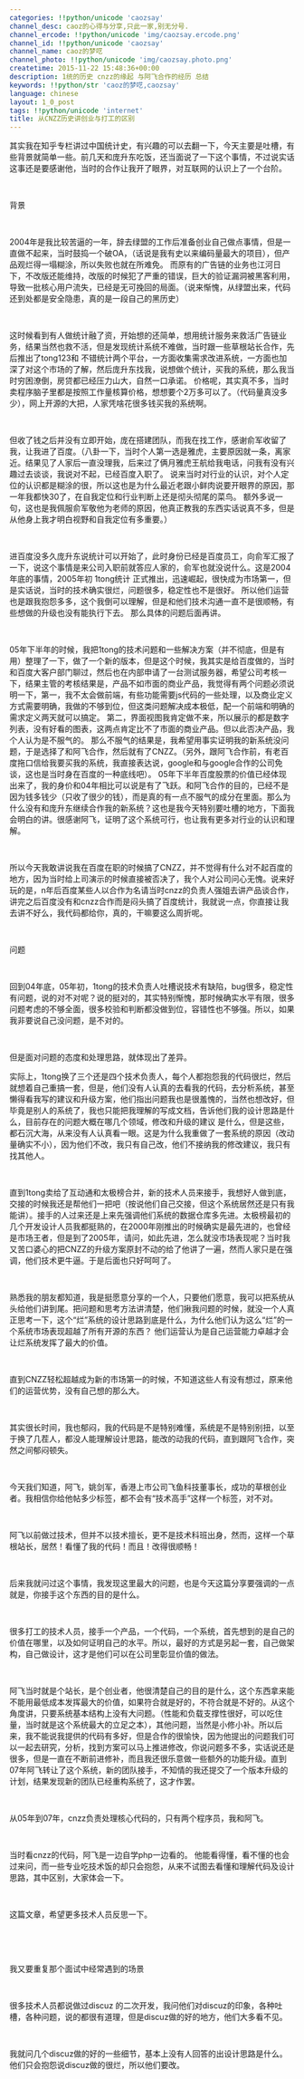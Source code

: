 ```yaml
---
categories: !!python/unicode 'caozsay'
channel_desc: caoz的心得与分享,只此一家,别无分号.
channel_ercode: !!python/unicode 'img/caozsay.ercode.png'
channel_id: !!python/unicode 'caozsay'
channel_name: caoz的梦呓
channel_photo: !!python/unicode 'img/caozsay.photo.png'
createtime: 2015-11-22 15:48:36+00:00
description: 1统的历史 cnzz的缘起 与阿飞合作的经历 总结
keywords: !!python/str 'caoz的梦呓,caozsay'
language: chinese
layout: 1_0_post
tags: !!python/unicode 'internet'
title: 从CNZZ历史讲创业与打工的区别
---
```

<div class="rich_media_content" id="js_content">
<p>
         其实我在知乎专栏讲过中国统计史，有兴趣的可以去翻一下，今天主要是吐槽，有些背景就简单一些。前几天和庞升东吃饭，还当面说了一下这个事情，不过说实话这事还是要感谢他，当时的合作让我开了眼界，对互联网的认识上了一个台阶。
        </p>
<p>
<br/>
</p>
<p>
         背景
        </p>
<p>
<br/>
</p>
<p>
         2004年是我比较苦逼的一年，辞去绿盟的工作后准备创业自己做点事情，但是一直做不起来，当时鼓捣一个破OA，（话说是我有史以来编码量最大的项目），但产品观烂得一塌糊涂，所以失败也就在所难免。 而原有的广告链的业务也江河日下，不改版还能维持，改版的时候犯了严重的错误，巨大的验证漏洞被黑客利用，导致一批核心用户流失，已经是无可挽回的局面。（说来惭愧，从绿盟出来，代码还到处都是安全隐患，真的是一段自己的黑历史）
        </p>
<p>
<br/>
</p>
<p>
         这时候看到有人做统计融了资，开始想的还简单，想用统计服务来救活广告链业务，结果当然也救不活，但是发现统计系统不难做，当时跟一些草根站长合作，先后推出了tong123和 不错统计两个平台，一方面收集需求改进系统，一方面也加深了对这个市场的了解，然后庞升东找我，说想做个统计，买我的系统，那么我当时穷困潦倒，房贷都已经压力山大，自然一口承诺。 价格呢，其实真不多，当时卖程序脑子里都是按照工作量核算价格，想想要个2万多可以了。（代码量真没多少），网上开源的大把，人家凭啥花很多钱买我的系统啊。
        </p>
<p>
<br/>
</p>
<p>
         但收了钱之后并没有立即开始，庞在搭建团队，而我在找工作，感谢俞军收留了我，让我进了百度。（八卦一下，当时个人第一选是雅虎，主要原因就一条，离家近。结果见了人家后一直没理我，后来过了俩月雅虎王航给我电话，问我有没有兴趣过去谈谈，我说对不起，已经百度入职了。 说来当时对行业的认识，对个人定位的认识都是糊涂的很，所以这也是为什么最近老跟小鲜肉说要开眼界的原因，那一年我都快30了，在自我定位和行业判断上还是彻头彻尾的菜鸟。 额外多说一句，这也是我佩服俞军敬他为老师的原因，他真正教我的东西实话说真不多，但是从他身上我才明白视野和自我定位有多重要。）
        </p>
<p>
<br/>
</p>
<p>
         进百度没多久庞升东说统计可以开始了，此时身份已经是百度员工，向俞军汇报了一下，说这个事情是来公司入职前就答应人家的，俞军也就没说什么。这是2004年底的事情，2005年初 1tong统计 正式推出，迅速崛起，很快成为市场第一，但是实话说，当时的技术确实很烂，问题很多，稳定性也不是很好。  所以他们运营也是跟我抱怨多多，这个我倒可以理解，但是和他们技术沟通一直不是很顺畅，有些想做的升级也没有能执行下去。 那么具体的问题后面再讲。
        </p>
<p>
<br/>
</p>
<p>
         05年下半年的时候，我把1tong的技术问题和一些解决方案（并不彻底，但是有用）整理了一下，做了一个新的版本，但是这个时候，我其实是给百度做的，当时和百度大客户部门聊过，然后也在内部申请了一台测试服务器，希望公司考核一下，结果主管的考核结果是，产品不如市面的商业产品，我觉得有两个问题必须说明一下，第一，我不太会做前端，有些功能需要js代码的一些处理，以及商业定义方式需要明确，我做的不够到位，但这类问题解决成本极低，配一个前端和明确的需求定义两天就可以搞定。 第二，界面视图我肯定做不来，所以展示的都是数字列表，没有好看的图表，这两点肯定比不了市面的商业产品。但以此否决产品，我个人认为是不服气的。 那么不服气的结果是，我希望用事实证明我的新系统没问题，于是选择了和阿飞合作，然后就有了CNZZ。（另外，跟阿飞合作前，有老百度拖口信给我要买我的系统，我直接表达说，google和与google合作的公司免谈，这也是当时身在百度的一种底线吧）。 05年下半年百度股票的价值已经体现出来了，我的身价和04年相比可以说是有了飞跃。和阿飞合作的目的，已经不是因为钱多钱少（只收了很少的钱），而是真的有一点不服气的成分在里面。那么为什么没有和庞升东继续合作我的新系统？这也是我今天特别要吐槽的地方，下面我会明白的讲。很感谢阿飞，证明了这个系统可行，也让我有更多对行业的认识和理解。
        </p>
<p>
<br/>
</p>
<p>
         所以今天我敢讲说我在百度在职的时候搞了CNZZ，并不觉得有什么对不起百度的地方，因为当时给上司演示的时候直接被否决了，我个人对公司问心无愧。说来好玩的是，n年后百度某些人以合作为名请当时cnzz的负责人强姐去讲产品谈合作，讲完之后百度没有和cnzz合作而是闷头搞了百度统计，我就说一点，你直接让我去讲不好么，我代码都给你，真的，干嘛要这么周折呢。
        </p>
<p>
<br/>
</p>
<p>
         问题
         <br/>
</p>
<p>
<br/>
</p>
<p>
         回到04年底，05年初，1tong的技术负责人吐槽说技术有缺陷，bug很多，稳定性有问题，说的对不对呢？说的挺对的，其实特别惭愧，那时候确实水平有限，很多问题考虑的不够全面，很多校验和判断都没做到位，容错性也不够强。所以，如果我非要说自己没问题，是不对的。
        </p>
<p>
<br/>
</p>
<p>
         但是面对问题的态度和处理思路，就体现出了差异。
        </p>
<p>
         实际上，1tong换了三个还是四个技术负责人，每个人都抱怨我的代码很烂，然后就想着自己重搞一套，但是，他们没有人认真的去看我的代码，去分析系统，甚至懒得看我写的建议和升级方案，他们指出问题我也是很羞愧的，当然也想改好，但毕竟是别人的系统了，我也只能把我理解的写成文档，告诉他们我的设计思路是什么，目前存在的问题大概在哪几个领域，修改和升级的建议 是什么，但是这些，都石沉大海，从来没有人认真看一眼。这是为什么我重做了一套系统的原因（改动量确实不小），因为他们不改，我只有自己改，他们不接纳我的修改建议，我只有找其他人。
        </p>
<p>
<br/>
</p>
<p>
         直到1tong卖给了互动通和太极榜合并，新的技术人员来接手，我想好人做到底，交接的时候我还是帮他们一把吧（按说他们自己交接，但这个系统居然还是只有我能讲）。接手的人过来还是上来先强调他们系统的数据仓库多先进。太极榜最初的几个开发设计人员我都挺熟的，在2000年刚推出的时候确实是最先进的，也曾经是市场王者，但是到了2005年，请问，如此先进，怎么就没市场表现呢？当时我又苦口婆心的把CNZZ的升级方案原封不动的给了他讲了一遍，然而人家只是在强调，他们技术更牛逼。于是后面也只好呵呵了。
        </p>
<p>
<br/>
</p>
<p>
         熟悉我的朋友都知道，我是挺愿意分享的一个人，只要他们愿意，我可以把系统从头给他们讲到尾。把问题和思考方法讲清楚，他们揪我问题的时候，就没一个人真正思考一下，这个“烂”系统的设计思路到底是什么，为什么他们认为这么“烂”的一个系统市场表现超越了所有开源的东西？ 他们运营认为是自己运营能力卓越才会让烂系统发挥了最大的价值。
        </p>
<p>
<br/>
</p>
<p>
         直到CNZZ轻松超越成为新的市场第一的时候，不知道这些人有没有想过，原来他们的运营优势，没有自己想的那么大。
        </p>
<p>
<br/>
</p>
<p>
         其实很长时间，我也郁闷，我的代码是不是特别难懂，系统是不是特别别扭，以至于换了几茬人，都没人能理解设计思路，能改的动我的代码，直到跟阿飞合作，突然之间郁闷顿失。
        </p>
<p>
<br/>
</p>
<p>
         今天我们知道，阿飞，姚剑军，香港上市公司飞鱼科技董事长，成功的草根创业者。我相信你给他帖多少标签，都不会有“技术高手”这样一个标签，对不对。
        </p>
<p>
<br/>
</p>
<p>
         阿飞以前做过技术，但并不以技术擅长，更不是技术科班出身，然而，这样一个草根站长，居然！看懂了我的代码！而且！改得很顺畅！
        </p>
<p>
<br/>
</p>
<p>
         后来我就问过这个事情，我发现这里最大的问题，也是今天这篇分享要强调的一点就是，你接手这个东西的目的是什么。
        </p>
<p>
<br/>
</p>
<p>
         很多打工的技术人员，接手一个产品，一个代码，一个系统，首先想到的是自己的价值在哪里，以及如何证明自己的水平。所以，最好的方式是另起一套，自己做架构，自己做设计，这才是他们可以在公司里彰显价值的做法。
        </p>
<p>
<br/>
</p>
<p>
         阿飞当时就是个站长，是个创业者，他很清楚自己的目的是什么，这个东西拿来能不能用最低成本发挥最大的价值，如果符合就是好的，不符合就是不好的。从这个角度讲，只要系统基本结构上没有大问题。（性能和负载支撑性很好，可以吃住量，当时就是这个系统最大的立足之本），其他问题，当然是小修小补。所以后来，我不能说我提供的代码有多好，但是合作的很愉快，因为他提出的问题我们可以一起去研究，分析，找到方案可以马上推进修改，你说问题多不多，实话说还是很多，但是一直在不断前进修补，而且我还很乐意做一些额外的功能升级。直到07年阿飞转让了这个系统，新的团队接手，不知情的我还提交了一个版本升级的计划，结果发现新的团队已经重构系统了，这才作罢。
        </p>
<p>
<br/>
</p>
<p>
         从05年到07年，cnzz负责处理核心代码的，只有两个程序员，我和阿飞。
        </p>
<p>
<br/>
</p>
<p>
         当时看cnzz的代码，阿飞是一边自学php一边看的。 他能看得懂，看不懂的也会过来问，而一些专业吃技术饭的却只会抱怨，从来不试图去看懂和理解代码及设计思路，其中区别，大家体会一下。
        </p>
<p>
<br/>
</p>
<p>
         这篇文章，希望更多技术人员反思一下。
        </p>
<p>
<br/>
</p>
<p>
<br/>
</p>
<p>
         我又要重复那个面试中经常遇到的场景
        </p>
<p>
<br/>
</p>
<p>
         很多技术人员都说做过discuz 的二次开发，我问他们对discuz的印象，各种吐槽，各种问题，说的都很有道理，但是discuz做的好的地方，他们大多看不见。
        </p>
<p>
<br/>
</p>
<p>
         我就问几个discuz做的好的一些细节，基本上没有人回答的出设计思路是什么。他们只会抱怨说discuz做的很烂，所以他们要改。
        </p>
<p>
<br/>
</p>
<p>
<br/>
</p>
</div>